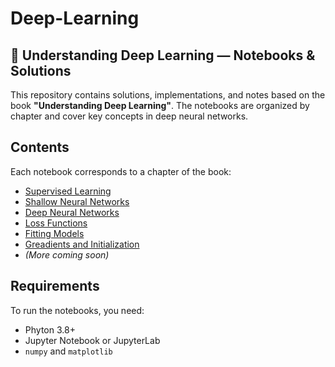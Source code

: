 # Deep-Learning
## 🧠 Understanding Deep Learning — Notebooks & Solutions

This repository contains solutions, implementations, and notes based on the book **"Understanding Deep Learning"**. The notebooks are organized by chapter and cover key concepts in deep neural networks.

## Contents

Each notebook corresponds to a chapter of the book:

- [Supervised Learning](https://github.com/camargoOzen/Deep-Learning/tree/main/Notebooks/SupervisedLearning)
- [Shallow Neural Networks](https://github.com/camargoOzen/Deep-Learning/tree/main/Notebooks/ShallowNeuralNetworks)
- [Deep Neural Networks](https://github.com/camargoOzen/Deep-Learning/tree/main/Notebooks/DeepNeuralNetworks)
- [Loss Functions](https://github.com/camargoOzen/Deep-Learning/tree/main/Notebooks/LossFunctions)
- [Fitting Models](https://github.com/camargoOzen/Deep-Learning/tree/main/Notebooks/FittingModels)
- [Greadients and Initialization](https://github.com/camargoOzen/Deep-Learning/tree/main/Notebooks/GradientsAndInitialization)
- *(More coming soon)*

## Requirements

To run the notebooks, you need:

- Phyton 3.8+
- Jupyter Notebook or JupyterLab
- `numpy` and `matplotlib` 